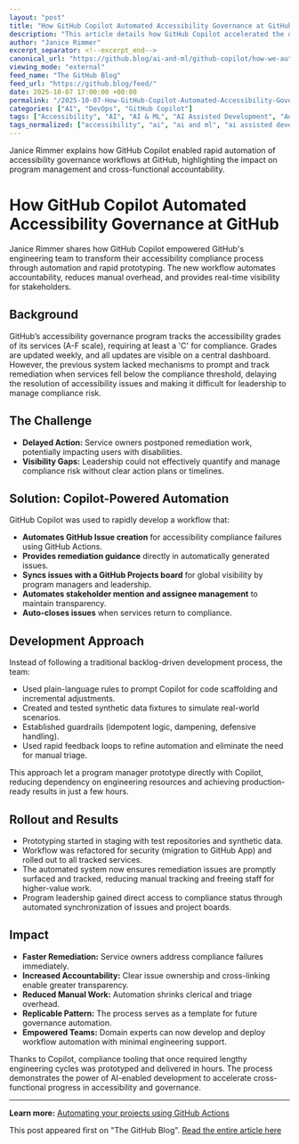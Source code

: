 ```yaml
---
layout: "post"
title: "How GitHub Copilot Automated Accessibility Governance at GitHub"
description: "This article details how GitHub Copilot accelerated the development of an automated accessibility remediation workflow at GitHub, enabling rapid prototyping, accountability, and visibility in accessibility compliance. It describes the technical approach to integrating automation with GitHub Actions, GitHub Issues, and cross-functional collaboration for sustainable accessibility governance."
author: "Janice Rimmer"
excerpt_separator: <!--excerpt_end-->
canonical_url: "https://github.blog/ai-and-ml/github-copilot/how-we-automated-accessibility-compliance-in-five-hours-with-github-copilot/"
viewing_mode: "external"
feed_name: "The GitHub Blog"
feed_url: "https://github.blog/feed/"
date: 2025-10-07 17:00:00 +00:00
permalink: "/2025-10-07-How-GitHub-Copilot-Automated-Accessibility-Governance-at-GitHub.html"
categories: ["AI", "DevOps", "GitHub Copilot"]
tags: ["Accessibility", "AI", "AI & ML", "AI Assisted Development", "Automation", "Collaboration", "Compliance", "Developer Experience", "Developer Workflow", "DevOps", "DevOps Automation", "GitHub Actions", "GitHub Copilot", "GitHub Issues", "Governance", "Idempotent Logic", "News", "Project Management", "Remediation Workflow", "Stakeholder Visibility"]
tags_normalized: ["accessibility", "ai", "ai and ml", "ai assisted development", "automation", "collaboration", "compliance", "developer experience", "developer workflow", "devops", "devops automation", "github actions", "github copilot", "github issues", "governance", "idempotent logic", "news", "project management", "remediation workflow", "stakeholder visibility"]
---
```


Janice Rimmer explains how GitHub Copilot enabled rapid automation of accessibility governance workflows at GitHub, highlighting the impact on program management and cross-functional accountability.<!--excerpt_end-->

# How GitHub Copilot Automated Accessibility Governance at GitHub

Janice Rimmer shares how GitHub Copilot empowered GitHub's engineering team to transform their accessibility compliance process through automation and rapid prototyping. The new workflow automates accountability, reduces manual overhead, and provides real-time visibility for stakeholders.

## Background

GitHub’s accessibility governance program tracks the accessibility grades of its services (A-F scale), requiring at least a 'C' for compliance. Grades are updated weekly, and all updates are visible on a central dashboard. However, the previous system lacked mechanisms to prompt and track remediation when services fell below the compliance threshold, delaying the resolution of accessibility issues and making it difficult for leadership to manage compliance risk.

## The Challenge

- **Delayed Action:** Service owners postponed remediation work, potentially impacting users with disabilities.
- **Visibility Gaps:** Leadership could not effectively quantify and manage compliance risk without clear action plans or timelines.

## Solution: Copilot-Powered Automation

GitHub Copilot was used to rapidly develop a workflow that:

- **Automates GitHub Issue creation** for accessibility compliance failures using GitHub Actions.
- **Provides remediation guidance** directly in automatically generated issues.
- **Syncs issues with a GitHub Projects board** for global visibility by program managers and leadership.
- **Automates stakeholder mention and assignee management** to maintain transparency.
- **Auto-closes issues** when services return to compliance.

## Development Approach

Instead of following a traditional backlog-driven development process, the team:

- Used plain-language rules to prompt Copilot for code scaffolding and incremental adjustments.
- Created and tested synthetic data fixtures to simulate real-world scenarios.
- Established guardrails (idempotent logic, dampening, defensive handling).
- Used rapid feedback loops to refine automation and eliminate the need for manual triage.

This approach let a program manager prototype directly with Copilot, reducing dependency on engineering resources and achieving production-ready results in just a few hours.

## Rollout and Results

- Prototyping started in staging with test repositories and synthetic data.
- Workflow was refactored for security (migration to GitHub App) and rolled out to all tracked services.
- The automated system now ensures remediation issues are promptly surfaced and tracked, reducing manual tracking and freeing staff for higher-value work.
- Program leadership gained direct access to compliance status through automated synchronization of issues and project boards.

## Impact

- **Faster Remediation:** Service owners address compliance failures immediately.
- **Increased Accountability:** Clear issue ownership and cross-linking enable greater transparency.
- **Reduced Manual Work:** Automation shrinks clerical and triage overhead.
- **Replicable Pattern:** The process serves as a template for future governance automation.
- **Empowered Teams:** Domain experts can now develop and deploy workflow automation with minimal engineering support.

Thanks to Copilot, compliance tooling that once required lengthy engineering cycles was prototyped and delivered in hours. The process demonstrates the power of AI-enabled development to accelerate cross-functional progress in accessibility and governance.

---

**Learn more:** [Automating your projects using GitHub Actions](https://docs.github.com/en/issues/planning-and-tracking-with-projects/automating-your-project/automating-projects-using-actions)

This post appeared first on "The GitHub Blog". [Read the entire article here](https://github.blog/ai-and-ml/github-copilot/how-we-automated-accessibility-compliance-in-five-hours-with-github-copilot/)
